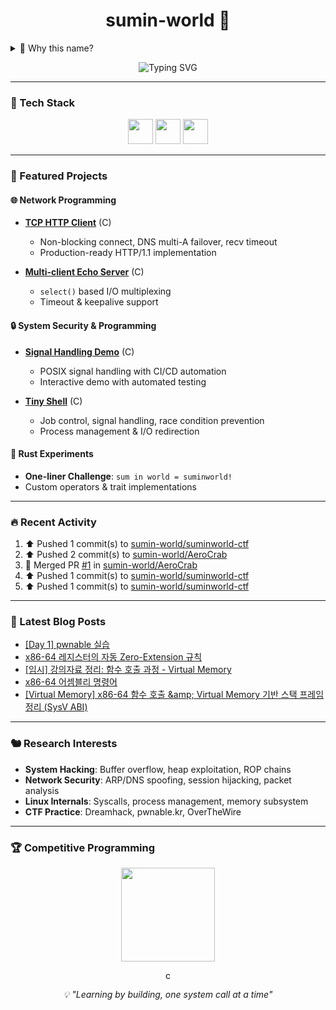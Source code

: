 <h1 align="center">sumin-world 🦀</h1>

<details>
<summary>🤔 Why this name?</summary>

```rust
use std::ops::BitOr;

struct S(&'static str);

impl BitOr for S {
    type Output = String;
    fn bitor(self, rhs: Self) -> Self::Output {
        format!("{} in {}!", self.0, rhs.0)
    }
}

fn main() {
    println!("{}", S("sum") | S("world"));
}
```

*Sometimes the answer is in the code itself* ✨
</details>

<p align="center">
  <img src="https://readme-typing-svg.demolab.com?font=Share+Tech+Mono&weight=700&size=24&pause=1200&color=00F5FF&center=true&vCenter=true&width=650&lines=C+%26+Rust+System+Programming;Linux+Kernel+%26+Security+Research" alt="Typing SVG" />
</p>

---

### 🔧 Tech Stack

<p align="center">
  <img src="https://cdn.jsdelivr.net/gh/devicons/devicon/icons/c/c-original.svg" width="40" height="40"/>
  <img src="https://cdn.jsdelivr.net/gh/devicons/devicon/icons/rust/rust-original.svg" width="40" height="40"/>
  <img src="https://cdn.jsdelivr.net/gh/devicons/devicon/icons/linux/linux-original.svg" width="40" height="40"/>
</p>

---

### 🚀 Featured Projects

#### 🌐 Network Programming
- **[TCP HTTP Client](https://github.com/sumin-world/suminworld-system-lab/tree/main/network/basics)** (C)
  - Non-blocking connect, DNS multi-A failover, recv timeout
  - Production-ready HTTP/1.1 implementation

- **[Multi-client Echo Server](https://github.com/sumin-world/suminworld-system-lab/tree/main/network/echo_server)** (C)
  - `select()` based I/O multiplexing
  - Timeout & keepalive support

#### 🔒 System Security & Programming
- **[Signal Handling Demo](https://github.com/sumin-world/suminworld-system-lab/tree/main/signal-demo)** (C)
  - POSIX signal handling with CI/CD automation
  - Interactive demo with automated testing

- **[Tiny Shell](https://github.com/sumin-world/suminworld-system-lab/tree/main/tinyshell)** (C)
  - Job control, signal handling, race condition prevention
  - Process management & I/O redirection

#### 🦀 Rust Experiments
- **One-liner Challenge**: `sum in world = suminworld!`
- Custom operators & trait implementations

---

### 🔥 Recent Activity

<!--RECENT_ACTIVITY:start-->
1. ⬆️ Pushed 1 commit(s) to [sumin-world/suminworld-ctf](https://github.com/sumin-world/suminworld-ctf)<br>
2. ⬆️ Pushed 2 commit(s) to [sumin-world/AeroCrab](https://github.com/sumin-world/AeroCrab)<br>
3. 🎉 Merged PR [#1](https://github.com/sumin-world/AeroCrab/pull/1) in [sumin-world/AeroCrab](https://github.com/sumin-world/AeroCrab)<br>
4. ⬆️ Pushed 1 commit(s) to [sumin-world/suminworld-ctf](https://github.com/sumin-world/suminworld-ctf)<br>
5. ⬆️ Pushed 1 commit(s) to [sumin-world/suminworld-ctf](https://github.com/sumin-world/suminworld-ctf)<br>
<!--RECENT_ACTIVITY:end-->

---

### 📝 Latest Blog Posts

<!-- BLOG-POST-LIST:START -->
- [[Day 1] pwnable 실습](https://suminworld.tistory.com/33)
- [x86-64 레지스터의 자동 Zero-Extension 규칙](https://suminworld.tistory.com/31)
- [[임시] 강의자료 정리: 함수 호출 과정 - Virtual Memory](https://suminworld.tistory.com/30)
- [x86-64 어셈블리 명령어](https://suminworld.tistory.com/29)
- [[Virtual Memory] x86-64 함수 호출 &amp;amp; Virtual Memory 기반 스택 프레임 정리 &lpar;SysV ABI&rpar;](https://suminworld.tistory.com/28)
<!-- BLOG-POST-LIST:END -->

---

### 🐿️ Research Interests

- **System Hacking**: Buffer overflow, heap exploitation, ROP chains
- **Network Security**: ARP/DNS spoofing, session hijacking, packet analysis
- **Linux Internals**: Syscalls, process management, memory subsystem
- **CTF Practice**: Dreamhack, pwnable.kr, OverTheWire

---

### 🏆 Competitive Programming

<p align="center">
  <a href="https://solved.ac/bettermonde/">
    <img src="http://mazassumnida.wtf/api/v2/generate_badge?boj=bettermonde" height="150"/>
  </a>
</p>

<p align="center">
  <img src="https://komarev.com/ghpvc/?username=sumin-world&label=count" alt="count" height="16" />
</p>

<p align="center">
  <i>💡 "Learning by building, one system call at a time"</i>
</p>
